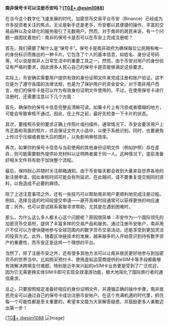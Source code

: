 **南非保号卡可以注册币安吗？[[TG💪+ @esim1088](https://t.me/s/esim1088)]**

在当今这个数字化飞速发展的时代，加密货币交易平台币安（Binance）已经成为许多投资者关注的焦点。无论是新手还是老手，币安都以其便捷的操作、丰富的交易品种以及全球化的服务吸引了无数用户。然而，对于南非的居民来说，有一个问题一直困扰着他们：南非的保号卡是否可以在币安上完成注册呢？

首先，我们需要了解什么是“保号卡”。保号卡是南非政府为确保每位公民拥有唯一的身份标识而推出的一种卡片。它包含了个人的基本信息，如姓名、身份证号码等，可以说是南非人日常生活中的重要工具之一。然而，由于币安对用户的身份验证有严格的要求，因此很多人担心自己的保号卡是否能够满足这些要求。

实际上，币安确实需要用户提供有效的身份证明文件来完成注册和账户验证。这不仅是为了遵守各国的法律法规，也是为了保护用户的资金安全。对于南非用户而言，他们的保号卡是可以作为有效身份证明文件使用的。不过，在使用保号卡进行注册时，还需要注意以下几个方面：

首先，确保你的保号卡信息完整且清晰可读。如果卡片上有污损或者模糊的地方，可能会导致审核不通过。因此，在上传之前，最好先检查一下卡片的状态。

其次，要按照币安的要求正确上传照片或扫描件。通常情况下，币安会要求用户上传正面和背面的照片，并且保证文件大小适中，以便于系统识别。同时，也要避免上传过于压缩或者放大后的图片，以免影响审核效率。

再次，如果你的保号卡信息与当前使用的其他身份证明文件（例如护照）存在差异，则可能需要额外提供补充材料以证明两者属于同一人。这种情况下，提前准备好相关文件将有助于加快整个流程。

最后，保持耐心并随时关注邮箱通知。由于币安每天都会收到大量来自世界各地的新注册申请，因此审核时间可能会有所延迟。在此期间，请不要重复提交相同的资料，以免造成不必要的麻烦。

除了上述注意事项之外，还有一些技巧可以帮助南非用户更顺利地完成注册过程。例如，选择合适的时间段提交申请——避开高峰时段通常可以获得更快的响应速度；另外，也可以尝试联系客服寻求帮助，尤其是在遇到困难时。

那么，为什么这么多人都关心这个问题呢？原因很简单：币安作为一个国际领先的加密货币交易所，提供了丰富多样的交易产品和服务。通过注册币安账户，南非用户不仅可以方便快捷地参与全球范围内的数字货币交易活动，还能享受到更加灵活的投资方式。此外，随着区块链技术的发展，越来越多的人开始意识到持有数字资产的重要性，而币安正是这样一个理想的平台。

当然了，除了注册币安之外，还有很多其他方法可以让南非居民更好地参与到加密货币的世界当中。比如购买预付卡、使用虚拟运营商提供的eSIM卡等手段都能够有效解决跨境支付难题。特别是近年来兴起的eSIM卡业务更是受到了广泛欢迎，因为它无需更换实体SIM卡即可实现全球漫游功能，极大地简化了国际旅行者的通信需求。

总之，只要按照规定准备好相应的身份证明文件，并遵循正确的操作步骤，南非居民完全可以通过自己的保号卡成功注册币安账户。在这个充满机遇的时代里，抓住每一个可能性都是至关重要的。希望本文能为大家解答疑惑，并鼓励更多人勇敢迈出第一步！

[[TG💪+ @esim1088](https://t.me/s/esim1088) ![Image](https://i.postimg.cc/4NQfJmqS/Snipaste-2025-05-13-00-14-12.png)]